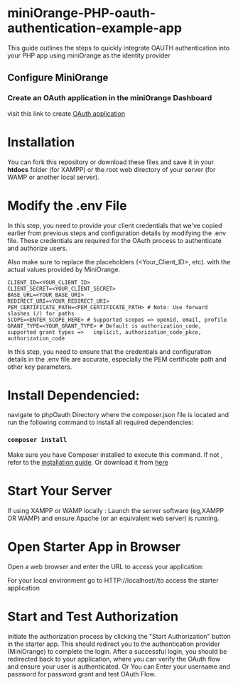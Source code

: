 # miniOrange-PHP-oauth-authentication-example-app
This guide outlines the steps to quickly integrate OAUTH authentication into your PHP app using miniOrange as the identity provider

## Configure MiniOrange 
### Create an OAuth application in the miniOrange Dashboard 
visit this link to create [OAuth application](https://www.miniorange.com/iam/content-library/admin-docs/how-to-add-oauth-app)

# Installation 
You can fork this repository or download these files and save it in your **htdocs** folder (for XAMPP)  or the root web directory of your server (for WAMP or another local server).

# Modify the .env File 
In this step, you need to provide your client credentials that we've copied earlier from previous steps and configuration details by modifying the .env file. These credentials are required for the OAuth process to authenticate and authorize users.

Also make sure to replace the placeholders (<Your_Client_ID>, etc). with the actual values provided by MiniOrange.

    CLIENT_ID=<YOUR_CLIENT_ID>
    CLIENT_SECRET=<YOUR_CLIENT_SECRET>
    BASE_URL=<YOUR_BASE_URI>
    REDIRECT_URI=<YOUR_REDIRECT_URI>
    PEM_CERTIFICATE_PATH=<PEM_CERTIFICATE_PATH> # Note: Use forward slashes (/) for paths
    SCOPE=<ENTER_SCOPE_HERE> # Supported scopes => openid, email, profile
    GRANT_TYPE=<YOUR_GRANT_TYPE> # Default is authorization_code, supported grant types =>   implicit, authorization_code_pkce, authorization_code
In this step, you need to ensure that the credentials and configuration details in the .env file are accurate, especially the PEM certificate path and other key parameters.

# Install Dependencied:
navigate to phpOauth Directory where the composer.json file is located and run the following command to install all required dependencies:

### `composer install`

Make sure you have Composer installed to execute this command. If not , refer to the [installation guide](https://www.javatpoint.com/how-to-install-composer-on-windows). Or download it from [here](https://getcomposer.org/Composer-Setup.exe)

# Start Your Server 

If using XAMPP or WAMP locally : Launch the server software (eg,XAMPP OR WAMP) and ensure Apache (or an equivalent web server) is running.

# Open Starter App in Browser 
Open a web browser and enter the URL to access your application: 

For your local environment go to HTTP://localhost/<your-folder-name>/to access the starter application

# Start and Test Authorization

initiate the authorization process by clicking the "Start Authorization" button in the starter app. This should redirect you to the authentication provider (MiniOrange) to complete the login.
After a successful login, you should be redirected back to your application, where you can verify the OAuth flow and ensure your user is authenticated.
Or You can Enter your username and password for password grant and test OAuth Flow.



